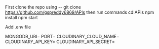 First clone the repo
using -- git clone https://github.com/gspreddy6869/APIs
then run commands 
cd APIs
npm install
npm start
 
 
 Add .env file
 
MONGODB_URI=
PORT=
CLOUDINARY_CLOUD_NAME=
CLOUDINARY_API_KEY=
CLOUDINARY_API_SECRET=

 

